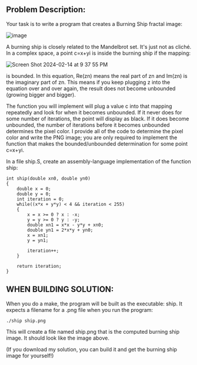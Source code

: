 Problem Description:
---
Your task is to write a program that creates a Burning Ship fractal image:

![image](https://github.com/auto-noah/ARM64ASSEMBLY320/assets/151595012/569b80ce-0c18-46c3-b02c-9ab1d9af1e3f)

A burning ship is closely related to the Mandelbrot set. It's just not as cliché. In a complex space, a point c=x+yi is inside the burning ship if the mapping:

![Screen Shot 2024-02-14 at 9 37 55 PM](https://github.com/auto-noah/ARM64ASSEMBLY320/assets/151595012/bf575458-c104-406b-b5d3-450cb29f436d)

is bounded. In this equation, Re(zn) means the real part of zn and Im(zn) is the imaginary part of zn. This means if you keep plugging z into the equation over and over again, the result does not become unbounded (growing bigger and bigger).

The function you will implement will plug a value c into that mapping repeatedly and look for when it becomes unbounded. If it never does for some number of iterations, the point will display as black. If it does become unbounded, the number of iterations before it becomes unbounded determines the pixel color. I provide all of the code to determine the pixel color and write the PNG image; you are only required to implement the function that makes the bounded/unbounded determination for some point c=x+yi.

In a file ship.S, create an assembly-language implementation of the function ship:

```
int ship(double xn0, double yn0)
{
    double x = 0;
    double y = 0;
    int iteration = 0;
    while((x*x + y*y) < 4 && iteration < 255)
    {
        x = x >= 0 ? x : -x;
        y = y >= 0 ? y : -y;
        double xn1 = x*x - y*y + xn0;
        double yn1 = 2*x*y + yn0;
        x = xn1;
        y = yn1;

        iteration++;
    }

    return iteration;
}
```

**WHEN BUILDING SOLUTION:**
---
When you do a make, the program will be built as the executable: ship. It expects a filename for a .png file when you run the program:
```
./ship ship.png
```
This will create a file named ship.png that is the computed burning ship image. It should look like the image above.

(If you download my solution, you can build it and get the burning ship image for yourself!)
